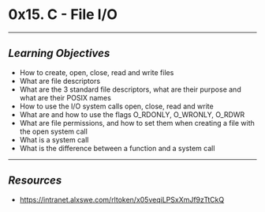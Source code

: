 # 0x15. C - File I/O
---
## *Learning Objectives*
- How to create, open, close, read and write files
- What are file descriptors
- What are the 3 standard file descriptors, what are their purpose and what are their POSIX names
- How to use the I/O system calls open, close, read and write
- What are and how to use the flags O_RDONLY, O_WRONLY, O_RDWR
- What are file permissions, and how to set them when creating a file with the open system call
- What is a system call
- What is the difference between a function and a system call
---
## *Resources*
- https://intranet.alxswe.com/rltoken/x05veqiLPSxXmJf9zTtCkQ
